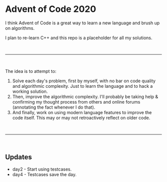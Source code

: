 # Advent of Code 2020

<p>I think Advent of Code is a great way to learn a new language and brush up on algorithms.</p>
<p>I plan to re-learn C++ and this repo is a placeholder for all my solutions.</p>

<br />

---

<br />

The idea is to attempt to:

1. Solve each day's problem, first by myself, with no bar on code quality and algorithmic complexity. Just to learn the language and to hack a working solution.
2. Then, improve the algorithmic complexity. I'll probably be taking help & confirming my thought process from others and online forums (annotating the fact whenever I do that).
3. And finally, work on using modern language features to improve the code itself. This may or may not retroactively reflect on older code.

<br />

---

<br />

## Updates

- day2 - Start using testcases.
- day4 - Testcases save the day. 


